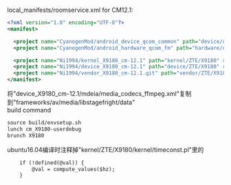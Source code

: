 local_manifests/roomservice.xml for CM12.1:

```xml
<?xml version="1.0" encoding="UTF-8"?>
<manifest>

  <project name="CyanogenMod/android_device_qcom_common" path="device/qcom/common" remote="github" revision="cm-12.1" />
  <project name="CyanogenMod/android_hardware_qcom_fm" path="hardware/qcom/fm" remote="github" revision="cm-12.1" />

  <project name="Ni1994/kernel_X9180_cm-12.1" path="kernel/ZTE/X9180" remote="github" revision="cm12.1" />
  <project name="Ni1994/device_X9180_cm-12.1" path="device/ZTE/X9180" remote="github" revision="cm12.1" />
  <project name="Ni1994/vendor_X9180_cm-12.1.git" path="vendor/ZTE/X9180" remote="github" revision="cm12.1" />
</manifest>
```
将"device_X9180_cm-12.1/mdeia/media_codecs_ffmpeg.xml"复制到"frameworks/av/media/libstagefright/data"<br>
build command
```xml
source build/envsetup.sh
lunch cm_X9180-userdebug
brunch X9180
```
ubuntu16.04编译时注释掉"kernel/ZTE/X9180/kernel/timeconst.pl"里的
```xml
	if (!defined(@val)) {
		@val = compute_values($hz);
	}
```

